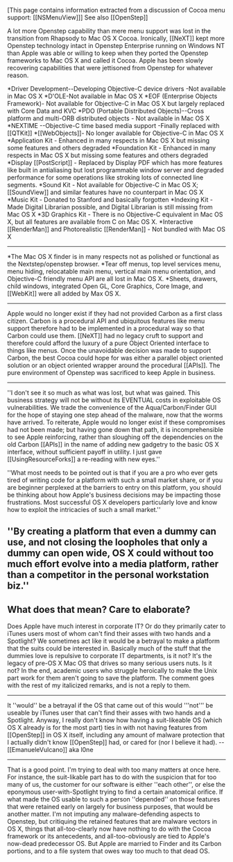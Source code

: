 [This page contains information extracted from a discussion of Cocoa menu support: [[NSMenuView]]]
See also [[OpenStep]]

A lot more Openstep capability than mere menu support was lost in the transition from Rhapsody to Mac OS X Cocoa.  Ironically, [[NeXT]] kept more Openstep technology intact in Openstep Enterprise running on Windows NT than Apple was able or willing to keep when they ported the Openstep frameworks to Mac OS X and called it Cocoa.  Apple has been slowly recovering capabilities that were jettisoned from Openstep for whatever reason. 


*Driver Development--Developing Objective-C device drivers -Not available in Mac OS X
*D'OLE-Not available in Mac OS X
*EOF (Enterprise Objects Framework)- Not available for Objective-C in Mac OS X but largely replaced with Core Data and KVC
*PDO (Portable Distributed Objects)--Cross platform and multi-ORB distributed objects - Not available in Mac OS X
*NEXTIME --Objective-C time based media support -Finally replaced with [[QTKit]]
*[[WebObjects]]- No longer available for Objective-C in Mac OS X
*Application Kit - Enhanced in many respects in Mac OS X but missing some features and others degraded
*Foundation Kit - Enhanced in many respects in Mac OS X but missing some features and others degraded
*Display [[PostScript]] - Replaced by Display PDF which has more features like built in antialiasing but lost programmable window server and degraded performance for some operations like stroking lots of connected line segments.
*Sound Kit - Not available for Objective-C in Mac OS X; [[SoundView]] and similar features have no counterpart in Mac OS X
*Music Kit - Donated to Stanford and basically forgotten
*Indexing Kit - Made Digital Librarian possible, and Digital Librarian is still missing from Mac OS X
*3D Graphics Kit - There is no Objective-C equivalent in Mac OS X, but all features are available from C on Mac OS X.
*Interactive [[RenderMan]] and Photorealistic [[RenderMan]] - Not bundled with Mac OS X

----

*The Mac OS X finder is in many respects not as polished or functional as the Nextstep/openstep browser.
*Tear off menus, top level services menu, menu hiding, relocatable main menu, vertical main menu orientation, and Objective-C friendly menu API are all lost in Mac OS X.
*Sheets, drawers, child windows, integrated Open GL, Core Graphics, Core Image, and [[WebKit]] were all added by Max OS X.

----
Apple would no longer exist if they had not provided Carbon as a first class citizen.  Carbon is a procedural API and ubiquitous features like menu support therefore had to be implemented in a procedural way so that Carbon could use them.  [[NeXT]] had no legacy cruft to support and therefore could afford the luxury of a pure Object Oriented interface to things like menus.  Once the unavoidable decision was made to support Carbon, the best Cocoa could hope for was either a parallel object oriented solution or an object oriented wrapper around the procedural [[APIs]].  The pure environment of Openstep was sacrificed to keep Apple in business.

----
''I don't see it so much as what was lost, but what was gained. This business strategy will not be without its EVENTUAL costs in exploitable OS vulnerabilities. We trade the convenience of the Aqua/Carbon/Finder GUI for the hope of staying one step ahead of the malware, now that the worms have arrived. To reiterate, Apple would no longer exist if these compromises had not been made; but having gone down that path, it is incomprehensible to see Apple reinforcing, rather than sloughing off the dependencies on the old Carbon [[APIs]] in the name of adding new gadgetry to the basic OS X interface, without sufficient payoff in utility. I just gave [[UsingResourceForks]] a re-reading with new eyes.''

''What most needs to be pointed out is that if you are a pro who ever gets tired of writing code for a platform with such a small market share, or if you are beginner perplexed at the barriers to entry on this platform, you should be thinking about how Apple's business decisions may be impacting those frustrations. Most successful OS X developers particularly love and know how to exploit the intricacies of such a small market.''

''By creating a platform that even a dummy can use, and not closing the loopholes that only a dummy can open wide, OS X could without too much effort evolve into a media platform, rather than a competitor in the personal workstation biz.''
----
What does that mean? Care to elaborate?
----
Does Apple have much interest in corporate IT? Or do they primarily cater to iTunes users most of whom can't find their asses with two hands and a Spotlight? We sometimes act like it would be a betrayal to make a platform that the suits could be interested in. Basically much of the stuff that the dummies love is repulsive to corporate IT departments, is it not? It's the legacy of pre-OS X Mac OS that drives so many serious users nuts. Is it not? In the end, academic users who struggle heroically to make the Unix part work for them aren't going to save the platform. The comment goes with the rest of my italicized remarks, and is not a reply to them.

----

It ''would'' be a betrayal if the OS that came out of this would '''not''' be useable by iTunes user that can't find their asses with two hands and a Spotlight. Anyway, I really don't know how having a suit-likeable OS (which OS X already is for the most part) ties in with not having features from [[OpenStep]] in OS X itself, including any amount of malware protection that I actually didn't know [[OpenStep]] had, or cared for (nor I believe it had). -- [[EmanueleVulcano]] aka l0ne

----

That is a good point. I'm trying to deal with too many matters at once here. For instance, the suit-likable part has to do with the suspicion that for too many of us, the customer for our software is either ''each other'', or else the eponymous user-with-Spotlight trying to find a certain anatomical orifice. If what made the OS usable to such a person ''depended'' on those features that were retained early on largely for business purposes, that would be another matter. I'm not imputing any malware-defending aspects to Openstep, but critiquing the retained features that are malware vectors in OS X, things that all-too-clearly now have nothing to do with the Cocoa framework or its antecedents, and all-too-obviously are tied to Apple's now-dead predecessor OS. But Apple are married to Finder and its Carbon portions, and to a file system that owes way too much to that dead OS.